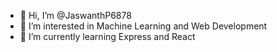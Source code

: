 - 👋 Hi, I’m @JaswanthP6878
- 👀 I’m interested in Machine Learning and Web Development
- 🌱 I’m currently learning Express and React


